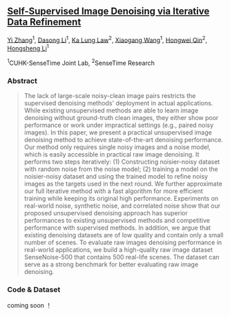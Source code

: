 [Self-Supervised Image Denoising via Iterative Data Refinement](http://arxiv.org/abs/2111.14358)
---
[Yi Zhang](https://zhangyi-3.github.io/)<sup>1</sup>,
[Dasong Li]()<sup>1</sup>,
[Ka Lung Law]()<sup>2</sup>,
[Xiaogang Wang](https://scholar.google.com/citations?user=-B5JgjsAAAAJ&hl=zh-CN)<sup>1</sup>,
[Hongwei Qin](https://scholar.google.com/citations?user=ZGM7HfgAAAAJ&hl=en)<sup>2</sup>,
[Hongsheng Li](https://www.ee.cuhk.edu.hk/~hsli/)<sup>1</sup><br>

<sup>1</sup>CUHK-SenseTime Joint Lab, <sup>2</sup>SenseTime Research



### Abstract

> The lack of large-scale noisy-clean image pairs restricts the supervised denoising methods' deployment
in actual applications. While existing unsupervised methods are able to learn image denoising without 
ground-truth clean images, they either show poor performance or work under impractical settings 
(e.g., paired noisy images). In this paper, we present a practical unsupervised image denoising method 
to achieve state-of-the-art denoising performance. Our method only requires single noisy images and a 
noise model, which is easily accessible in practical raw image denoising. It performs two steps 
iteratively: (1) Constructing noisier-noisy dataset with random noise from the noise model; 
(2) training a model on the noisier-noisy dataset and using the trained model to refine noisy images 
as the targets used in the next round. We further approximate our full iterative method with a fast 
algorithm for more efficient training while keeping its original high performance. Experiments on 
real-world noise, synthetic noise, and correlated noise show that our proposed unsupervised denoising 
approach has superior performances to existing unsupervised methods and competitive performance with 
supervised methods. In addition, we argue that existing denoising datasets are of low quality and 
contain only a small number of scenes. To evaluate raw images denoising performance in real-world 
applications, we build a high-quality raw image dataset SenseNoise-500 that contains 
500 real-life scenes. The dataset can serve as a strong benchmark for better evaluating raw image 
denoising.

### Code & Dataset

coming soon ！
